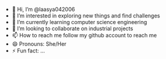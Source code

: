 - 👋 Hi, I’m @laasya042006
- 👀 I’m interested in exploring new things and find challenges
- 🌱 I’m currently learning computer science engineering
- 💞️ I’m looking to collaborate on industrial projects
- 📫 How to reach me follow my github account to reach me
- 😄 Pronouns: She/Her
- ⚡ Fun fact: ...

<!---
laasya042006/laasya042006 is a ✨ special ✨ repository because its `README.md` (this file) appears on your GitHub profile.
You can click the Preview link to take a look at your changes.
--->
